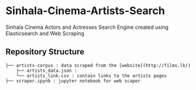 # Sinhala-Cinema-Artists-Search
Sinhala Cinema Actors and Actresses Search Engine created using Elasticsearch and Web Scraping

## Repository Structure


    ├── artists-corpus : data scraped from the [website](http://films.lk/)                    
        ├── artists_data.json : 
        └── artists_link.csv : contain links to the artists pages
    ├── scraper.ipynb : jupyter notebook for web scaper 
       
